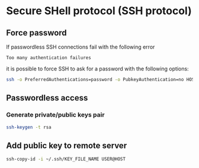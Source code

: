 # Secure SHell protocol (SSH protocol)

## Force password

If passwordless SSH connections fail with the following error

```text
Too many authentication failures
```

it is possible to force SSH to ask for a password with the following options:

```bash
ssh -o PreferredAuthentications=password -o PubkeyAuthentication=no HOST
```

## Passwordless access

### Generate private/public keys pair

```bash
ssh-keygen -t rsa
```

## Add public key to remote server

```bash
ssh-copy-id -i ~/.ssh/KEY_FILE_NAME USER@HOST
```
